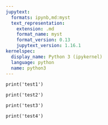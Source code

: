 ```yaml
---
jupytext:
  formats: ipynb,md:myst
  text_representation:
    extension: .md
    format_name: myst
    format_version: 0.13
    jupytext_version: 1.16.1
kernelspec:
  display_name: Python 3 (ipykernel)
  language: python
  name: python3
---
```


```{code-cell} ipython3
print('test1')
```

```{code-cell} ipython3
print('test2')
```

```{code-cell} ipython3
print('test3')
```

```{code-cell} ipython3
print('test4')
```

```{code-cell} ipython3

```
